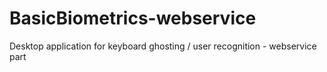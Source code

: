 # BasicBiometrics-webservice
Desktop application for keyboard ghosting / user recognition - webservice part
